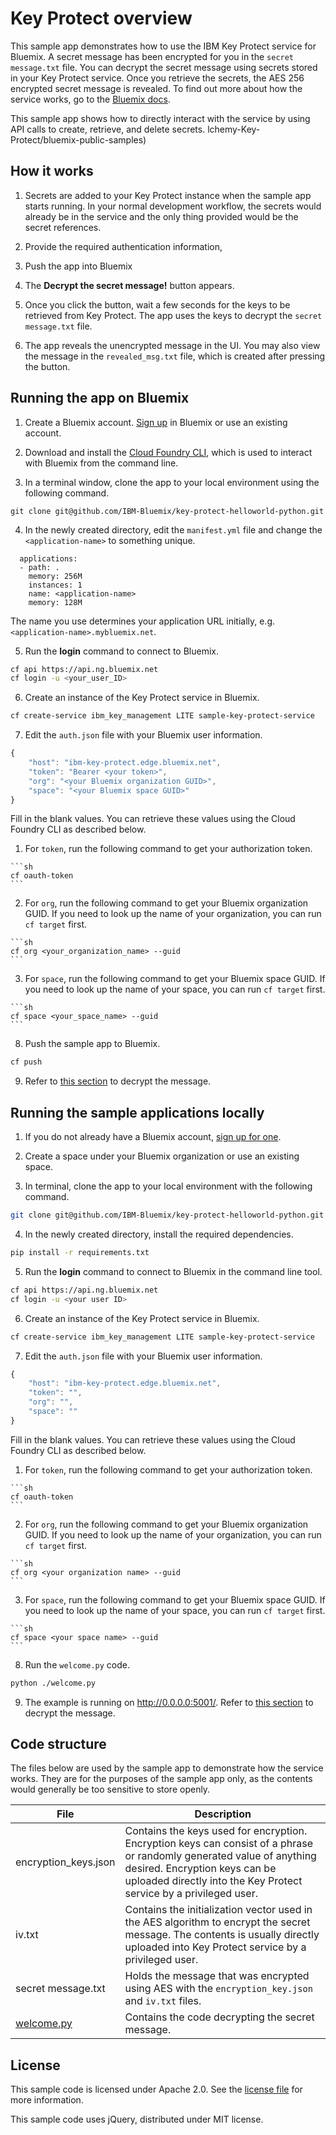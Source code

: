 # Key Protect overview

This sample app demonstrates how to use the IBM Key Protect service for Bluemix. A secret message has been encrypted for you in the `secret message.txt` file. You can decrypt the secret message using secrets stored in your Key Protect service. Once you retrieve the secrets, the AES 256 encrypted secret message is revealed. To find out more about how the service works, go to the [Bluemix docs](https://console.ng.bluemix.net/docs/services/keymgmt/index.html).

This sample app shows how to directly interact with the service by using API calls to create, retrieve, and delete secrets. lchemy-Key-Protect/bluemix-public-samples)

## <a name="howto"></a> How it works

1.  Secrets are added to your Key Protect instance when the sample app starts running. In your normal development workflow, the secrets would already be in the service and the only thing provided would be the secret references.

2.  Provide the required authentication information,

3.  Push the app into Bluemix

4.  The **Decrypt the secret message!** button appears.

5.  Once you click the button, wait a few seconds for the keys to be retrieved from Key Protect.  The app uses the keys to decrypt the `secret message.txt` file.

6.  The app reveals the unencrypted message in the UI.  You may also view the message in the `revealed_msg.txt` file, which is created after pressing the button.

## Running the app on Bluemix
1. Create a Bluemix account. [Sign up][bluemix_signup_url] in Bluemix or use an existing account.

2. Download and install the [Cloud Foundry CLI][cloud_foundry], which is used to interact with Bluemix from the command line.

3. In a terminal window, clone the app to your local environment using the following command.

  ```
  git clone git@github.com/IBM-Bluemix/key-protect-helloworld-python.git
  ```


4. In the newly created directory, edit the `manifest.yml` file and change the `<application-name>` to something unique.

  ```none
    applications:
    - path: .
      memory: 256M
      instances: 1
      name: <application-name>
      memory: 128M
  ```
  The name you use determines your application URL initially, e.g. `<application-name>.mybluemix.net`.

5. Run the **login** command to connect to Bluemix.
  ```sh
  cf api https://api.ng.bluemix.net
  cf login -u <your_user_ID>
  ```

6. Create an instance of the Key Protect service in Bluemix.

  ```sh
  cf create-service ibm_key_management LITE sample-key-protect-service
  ```

7. Edit the `auth.json` file with your Bluemix user information.

  ```javascript
  {
      "host": "ibm-key-protect.edge.bluemix.net",
      "token": "Bearer <your token>",
      "org": "<your Bluemix organization GUID>",
      "space": "<your Bluemix space GUID>"
  }
  ```

  Fill in the blank values. You can retrieve these values using the Cloud Foundry CLI as described below.

  1. For `token`, run the following command to get your authorization token.

    ```sh
    cf oauth-token
    ```

  2. For `org`, run the following command to get your Bluemix organization GUID. If you need to look up the name of your organization, you can run `cf target` first.

    ```sh
    cf org <your_organization_name> --guid
    ```

  3. For `space`, run the following command to get your Bluemix space GUID. If you need to look up the name of your space, you can run `cf target` first.

    ```sh
    cf space <your_space_name> --guid
    ```

8. Push the sample app to Bluemix.

  ```sh
  cf push
  ```

9. Refer to [this section](#howto) to decrypt the message.

## Running the sample applications locally

1. If you do not already have a Bluemix account, [sign up for one][bluemix_signup_url].

2. Create a space under your Bluemix organization or use an existing space.

3. In terminal, clone the app to your local environment with the following command.

  ```sh
  git clone git@github.com/IBM-Bluemix/key-protect-helloworld-python.git
  ```

4. In the newly created directory, install the required dependencies.

  ```sh
  pip install -r requirements.txt
  ```

5. Run the **login** command to connect to Bluemix in the command line tool.

  ```sh
  cf api https://api.ng.bluemix.net
  cf login -u <your user ID>
  ```

6. Create an instance of the Key Protect service in Bluemix.

  ```sh
  cf create-service ibm_key_management LITE sample-key-protect-service
  ```

7. Edit the `auth.json` file with your Bluemix user information.

  ```javascript
  {
      "host": "ibm-key-protect.edge.bluemix.net",
      "token": "",
      "org": "",
      "space": ""
  }
  ```

  Fill in the blank values. You can retrieve these values using the Cloud Foundry CLI as described below.

  1. For `token`, run the following command to get your authorization token.

    ```sh
    cf oauth-token
    ```

  2. For `org`, run the following command to get your Bluemix organization GUID. If you need to look up the name of your organization, you can run `cf target` first.

    ```sh
    cf org <your organization name> --guid
    ```

  3. For `space`, run the following command to get your Bluemix space GUID. If you need to look up the name of your space, you can run `cf target` first.

    ```sh
    cf space <your space name> --guid
    ```

8. Run the `welcome.py` code.

  ```sh
  python ./welcome.py
  ```

9. The example is running on http://0.0.0.0:5001/. Refer to [this section](#howto) to decrypt the message.

## Code structure
The files below are used by the sample app to demonstrate how the service works. They are for the purposes of the sample app only, as the contents would generally be too sensitive to store openly.

| File | Description |
|------|--------|
| encryption_keys.json | Contains the keys used for encryption. Encryption keys can consist of a phrase or randomly generated value of anything desired. Encryption keys can be uploaded directly into the Key Protect service by a privileged user.|
| iv.txt | Contains the initialization vector used in the AES algorithm to encrypt the secret message. The contents is usually directly uploaded into Key Protect service by a privileged user. |
| secret message.txt | Holds the message that was encrypted using AES with the `encryption_key.json` and `iv.txt` files. |
| [welcome.py](welcome.py) | Contains the code decrypting the secret message. |

## License

  This sample code is licensed under Apache 2.0. See the [license file](LICENSE.txt) for more information.

  This sample code uses jQuery, distributed under MIT license.

[cloud_foundry]:https://github.com/cloudfoundry/cli
[bluemix_signup_url]: https://console.ng.bluemix.net/registration/

